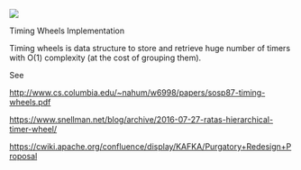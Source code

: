 ![](https://github.com/actions/ikod/workflows/main/badge.svg)

Timing Wheels Implementation

Timing wheels is data structure to store and retrieve huge number of timers with O(1) complexity (at the cost of grouping them).

See

http://www.cs.columbia.edu/~nahum/w6998/papers/sosp87-timing-wheels.pdf

https://www.snellman.net/blog/archive/2016-07-27-ratas-hierarchical-timer-wheel/

https://cwiki.apache.org/confluence/display/KAFKA/Purgatory+Redesign+Proposal
